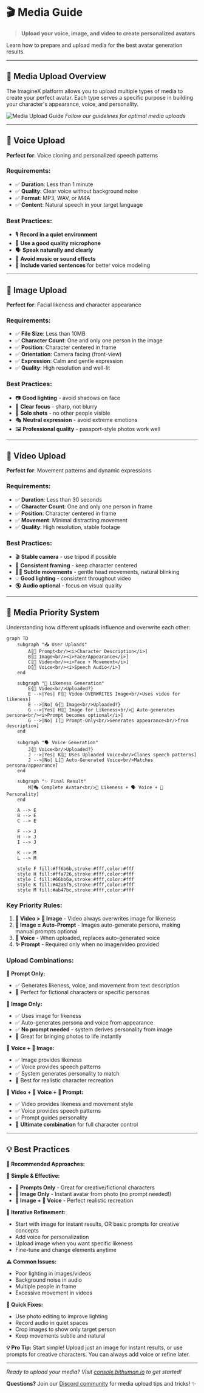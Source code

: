 # 🎬 Media Guide

> **Upload your voice, image, and video to create personalized avatars**

Learn how to prepare and upload media for the best avatar generation results.

---

## 🎯 Media Upload Overview

The ImagineX platform allows you to upload multiple types of media to create your perfect avatar. Each type serves a specific purpose in building your character's appearance, voice, and personality.

![Media Upload Guide](../assets/images/image-guide.jpg)
*Follow our guidelines for optimal media uploads*

---

## 🎤 Voice Upload

**Perfect for**: Voice cloning and personalized speech patterns

### Requirements:
- ✅ **Duration**: Less than 1 minute
- ✅ **Quality**: Clear voice without background noise
- ✅ **Format**: MP3, WAV, or M4A
- ✅ **Content**: Natural speech in your target language

### Best Practices:
- 🎙️ **Record in a quiet environment**
- 📱 **Use a good quality microphone** 
- 🗣️ **Speak naturally and clearly**
- 🎵 **Avoid music or sound effects**
- 📝 **Include varied sentences** for better voice modeling

---

## 📸 Image Upload

**Perfect for**: Facial likeness and character appearance

### Requirements:
- ✅ **File Size**: Less than 10MB
- ✅ **Character Count**: One and only one person in the image
- ✅ **Position**: Character centered in frame
- ✅ **Orientation**: Camera facing (front-view)
- ✅ **Expression**: Calm and gentle expression
- ✅ **Quality**: High resolution and well-lit

### Best Practices:
- 📷 **Good lighting** - avoid shadows on face
- 🎯 **Clear focus** - sharp, not blurry
- 👤 **Solo shots** - no other people visible
- 🎭 **Neutral expression** - avoid extreme emotions
- 🖼️ **Professional quality** - passport-style photos work well

---

## 🎥 Video Upload

**Perfect for**: Movement patterns and dynamic expressions

### Requirements:
- ✅ **Duration**: Less than 30 seconds
- ✅ **Character Count**: One and only one person in frame
- ✅ **Position**: Character centered in frame
- ✅ **Movement**: Minimal distracting movement
- ✅ **Quality**: High resolution, stable footage

### Best Practices:
- 🎬 **Stable camera** - use tripod if possible
- 🎯 **Consistent framing** - keep character centered
- 🚶‍♀️ **Subtle movements** - gentle head movements, natural blinking
- 💡 **Good lighting** - consistent throughout video
- 🔇 **Audio optional** - focus on visual quality

---

## 🎯 Media Priority System

Understanding how different uploads influence and overwrite each other:

```mermaid
graph TD
    subgraph "📤 User Uploads"
        A[📝 Prompt<br/><i>Character Description</i>]
        B[📸 Image<br/><i>Face/Appearance</i>]
        C[🎥 Video<br/><i>Face + Movement</i>]
        D[🎤 Voice<br/><i>Speech Audio</i>]
    end
    
    subgraph "🎯 Likeness Generation"
        E{🎥 Video<br/>Uploaded?}
        E -->|Yes| F[🎥 Video OVERWRITES Image<br/>Uses video for likeness]
        E -->|No| G{📸 Image<br/>Uploaded?}
        G -->|Yes| H[📸 Image for Likeness<br/>📝 Auto-generates persona<br/><i>Prompt becomes optional</i>]
        G -->|No| I[📝 Prompt-Only<br/>Generates appearance<br/>from description]
    end
    
    subgraph "🗣️ Voice Generation"
        J{🎤 Voice<br/>Uploaded?}
        J -->|Yes| K[🎤 Uses Uploaded Voice<br/>Clones speech patterns]
        J -->|No| L[🤖 Auto-Generated Voice<br/>Matches persona/appearance]
    end
    
    subgraph "✨ Final Result"
        M[🎭 Complete Avatar<br/>👤 Likeness + 🗣️ Voice + 💭 Personality]
    end
    
    A --> E
    B --> E
    C --> E
    
    F --> J
    H --> J
    I --> J
    
    K --> M
    L --> M
    
    style F fill:#ff6b6b,stroke:#fff,color:#fff
    style H fill:#ffa726,stroke:#fff,color:#fff
    style I fill:#66bb6a,stroke:#fff,color:#fff
    style K fill:#42a5f5,stroke:#fff,color:#fff
    style M fill:#ab47bc,stroke:#fff,color:#fff
```

### **Key Priority Rules:**
1. **🎥 Video > 📸 Image** - Video always overwrites image for likeness
2. **📸 Image = Auto-Prompt** - Images auto-generate persona, making manual prompts optional
3. **🎤 Voice** - When uploaded, replaces auto-generated voice
4. **✨ Prompt** - Required only when no image/video provided

### **Upload Combinations:**

**📝 Prompt Only:**
- ✅ Generates likeness, voice, and movement from text description
- 🎯 Perfect for fictional characters or specific personas

**📸 Image Only:**
- ✅ Uses image for likeness
- ✅ Auto-generates persona and voice from appearance
- ✅ **No prompt needed** - system derives personality from image
- 🎯 Great for bringing photos to life instantly

**🎤 Voice + 📸 Image:**
- ✅ Image provides likeness
- ✅ Voice provides speech patterns
- ✅ System generates personality to match
- 🎯 Best for realistic character recreation

**🎥 Video + 🎤 Voice + 📝 Prompt:**
- ✅ Video provides likeness and movement style
- ✅ Voice provides speech patterns  
- ✅ Prompt guides personality
- 🎯 **Ultimate combination** for full character control

---

## 💡 Best Practices

**🎯 Recommended Approaches:**

**🚀 Simple & Effective:**
- **📝 Prompts Only** - Great for creative/fictional characters
- **📸 Image Only** - Instant avatar from photo (no prompt needed!)
- **📸 Image + 🎤 Voice** - Perfect realistic recreation

**🔄 Iterative Refinement:**
- Start with image for instant results, OR basic prompts for creative concepts
- Add voice for personalization 
- Upload image when you want specific likeness
- Fine-tune and change elements anytime

**⚠️ Common Issues:**
- Poor lighting in images/videos
- Background noise in audio
- Multiple people in frame
- Excessive movement in videos

**🔧 Quick Fixes:**
- Use photo editing to improve lighting
- Record audio in quiet spaces
- Crop images to show only target person
- Keep movements subtle and natural

**💡 Pro Tip:** Start simple! Upload just an image for instant results, or use prompts for creative characters. You can always add voice or refine later.

---

*Ready to upload your media? Visit [console.bithuman.io](https://console.bithuman.io) to get started!*

**Questions?** Join our [Discord community](https://discord.gg/yM7wRRqu) for media upload tips and tricks! ✨ 
